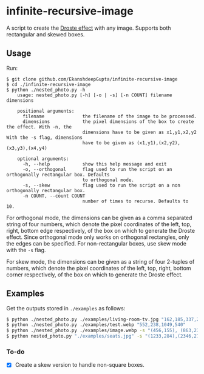 # infinite-recursive-image
A script to create the [Droste effect](https://en.wikipedia.org/wiki/Droste_effect) with any image. Supports both rectangular and skewed boxes.

## Usage

Run:

```
$ git clone github.com/EkanshdeepGupta/infinite-recursive-image
$ cd ./infinite-recursive-image
$ python ./nested_photo.py -h
    usage: nested_photo.py [-h] [-o | -s] [-n COUNT] filename dimensions

    positional arguments:
      filename              the filename of the image to be processed.
      dimensions            the pixel dimensions of the box to create the effect. With -n, the
                            dimensions have to be given as x1,y1,x2,y2 With the -s flag, dimensions
                            have to be given as (x1,y1),(x2,y2),(x3,y3),(x4,y4)

    optional arguments:
      -h, --help            show this help message and exit
      -o, --orthogonal      flag used to run the script on an orthogonally rectangular box. Defaults
                            to orthogonal mode.
      -s, --skew            flag used to run the script on a non orthogonally rectangular box.
      -n COUNT, --count COUNT
                            number of times to recurse. Defaults to 10.

```

For orthogonal mode, the dimensions can be given as a comma separated string of four numbers, which denote the pixel coordinates of the left, top, right, bottom edge respectively, of the box on which to generate the Droste effect. Since orthogonal mode only works on orthogonal rectangles, only the edges can be specified. For non-rectangular boxes, use skew mode with the `-s` flag.

For skew mode, the dimensions can be given as a string of four 2-tuples of numbers, which denote the pixel coordinates of the left, top, right, bottom corner respectively, of the box on which to generate the Droste effect.

## Examples

Get the outputs stored in `./examples` as follows:

```bash
$ python ./nested_photo.py ./examples/living-room-tv.jpg "162,185,337,280"
$ python ./nested_photo.py ./examples/test.webp "552,238,1049,540"
$ python ./nested_photo.py ./examples/image.webp -s "(456,155), (863,237), (857,468), (457,451)"
$ python nested_photo.py "./examples/seats.jpg" -s "(1233,284),(2346,270),(2360, 1007),(1249, 1024)"
```



### To-do

- [x] Create a skew version to handle non-square boxes.
